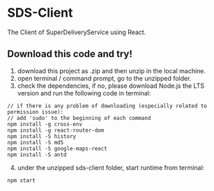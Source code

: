 # SDS-Client
The Client of SuperDeliveryService using React.

## Download this code and try!
1. download this project as .zip and then unzip in the local machine.
2. open terminal / command prompt, go to the unzipped folder.
3. check the dependencies, if no, please download Node.js the LTS version and run the following code in terminal:
```
// if there is any problem of downloading (especially related to permission issue):
// add 'sudo' to the beginning of each command
npm install -g cross-env
npm install -g react-router-dom
npm install -S history
npm install -S md5
npm install -S google-maps-react
npm install -S antd
```
4. under the unzipped sds-client folder, start runtime from terminal:
```
npm start
```
